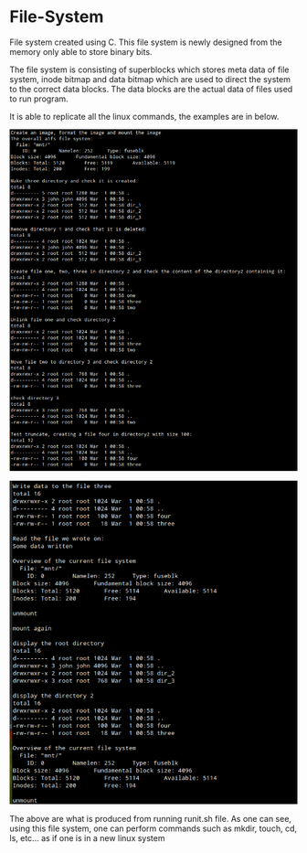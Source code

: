 # File-System
File system created using C. This file system is newly designed from the memory only able to store binary bits. 

The file system is consisting of superblocks which stores meta data of file system, inode bitmap and data bitmap which are used to direct the system to the correct data blocks. The data blocks are the actual data of files used to run program.

It is able to replicate all the linux commands, the examples are in below.

![](https://github.com/JohnPHK/File-System/blob/main/filesystem1.png)

![](https://github.com/JohnPHK/File-System/blob/main/filesystem2.png)

The above are what is produced from running runit.sh file. As one can see, using this file system, one can perform commands such as mkdir, touch, cd, ls, etc... as if one is in a new linux system
